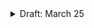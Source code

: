 <details>
  <summary>Draft: March 25</summary>

# Design Systems

Design, develop, and collaborate as a community at scale.

- [Design Systems Courses](#design-systems-courses)
  - [For Everyone](#design-systems-for-everyone)
  - [For Designers](#design-systems-for-designers)
  - [For Developers](#design-systems-for-developers)
  - [For Product Managers](#design-systems-for-product-managers)
- [What is a Design System](#what-is-a-design-system)
- [The important of Design Systems](#the-importance-of-design-systems)
- [Design Systems Myths](#design-system-myths)
- [Common Questions about Design Systems](#frequently-asked-questions)

- - -

## Design Systems Courses

Free courses for everyone, designers, developers, and product managers.

### Design Systems for Everyone

Learn how to effectively integrate pattern libraries and design systems into your organization’s workflow.

[Learn More]()

#### Skills Covered
- design Thinking
- User Experience design
- Working with pattern libraries
- And more…

#### This Course Is For
- Anyone interested in design systems
- designers, developers, and product managers
- Teams that are new to the design systems process

### Design Systems for Designers

Learn how to incorporate pattern libraries and design systems into your workflow.

[Learn More]()

#### Skills Covered
- Working with pattern libraries
- User Experience design
- design Tokens
- And more…

#### This Course Is For
- Web and UX designers
- Creative directors
- Teams that are new to the design systems process

### Design Systems for Developers

Learn how to use your development skills to help build and support an effective and thriving design system.

[Learn More]()

#### Skills Covered
- Organizing and naming best practices
- Working with design tokens
- Pattern library versioning
- And more…

#### This Course Is For
- Front-end developers
- Teams beginning the design systems process
- designers with coding skills

### Design Systems for Product Managers

Learn how pattern libraries and design systems can change and improve the work your teams do on a daily basis.

[Learn More]()

#### Skills Covered
- Improving team collaboration
- design thinking
- Developing strategies for better digital products
- And more…

#### This Course Is For
- Product managers and/or product owners
- Anyone managing a design systems initiative
- Anyone interested in design systems work

- - -

## What is a Design System

- - -

## The Importance of Design Systems

- - -

## Design Systems Myths


<details>
  <summary>Design Systems prevent creativity</summary>
</details>

<details>
  <summary>Design Systems are costly</summary>
</details>

<details>
  <summary>…</summary>
</details>

- - -

## Frequently Asked Questions

Common questions about Design Systems work.

<details>
  <summary>What is a design system?</summary>
</details>

<details>
  <summary>What is a design token?</summary>
</details>

<details>
  <summary>…</summary>
</details>

</details>
